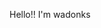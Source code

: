 Hello!! I'm wadonks

<!---
wadonks/wadonks is a ✨ special ✨ repository because its `README.md` (this file) appears on your GitHub profile.
You can click the Preview link to take a look at your changes.
--->
